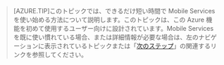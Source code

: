 
>[AZURE.TIP]このトピックでは、できるだけ短い時間で Mobile Services を使い始める方法について説明します。このトピックは、この Azure 機能を初めて使用するユーザー向けに設計されています。Mobile Services を既に使い慣れている場合、または詳細情報が必要な場合は、左のナビゲーションに表示されているトピックまたは「[次のステップ](#next-steps)」の関連するリンクを参照してください。

<!---HONumber=Oct15_HO3-->
